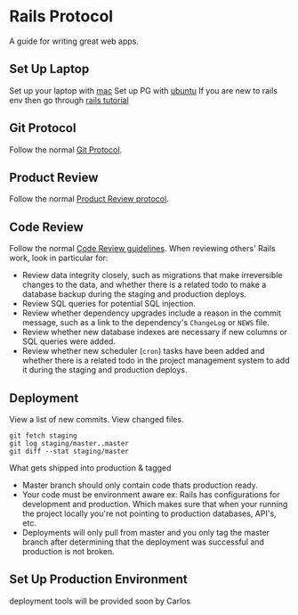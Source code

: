 Rails Protocol
==============

A guide for writing great web apps.

Set Up Laptop
-------------

Set up your laptop with [mac](http://www.carlosespejo.com/2015/01/12/kick-off-2015-with-a-fresh-install.html)
Set up PG with
[ubuntu](https://basecamp.com/2584938/projects/6492261/messages/37909485)
If you are new to rails env then go through [rails
tutorial](http://guides.rubyonrails.org/getting_started.html)


Git Protocol
------------

Follow the normal [Git Protocol](protocol/git/README.md).

Product Review
--------------

Follow the normal [Product Review
protocol](protocol/product-review/README.md).

Code Review
-----------

Follow the normal [Code Review guidelines](code-review/README.md). When reviewing others'
Rails work, look in particular for:

* Review data integrity closely, such as migrations that make irreversible
  changes to the data, and whether there is a related todo to make a database
  backup during the staging and production deploys.
* Review SQL queries for potential SQL injection.
* Review whether dependency upgrades include a reason in the commit message,
  such as a link to the dependency's `ChangeLog` or `NEWS` file.
* Review whether new database indexes are necessary if new columns or SQL
  queries were added.
* Review whether new scheduler (`cron`) tasks have been added and whether there
  is a related todo in the project management system to add it during the
  staging and production deploys.

Deployment
----------

View a list of new commits. View changed files.

    git fetch staging
    git log staging/master..master
    git diff --stat staging/master


What gets shipped into production & tagged

* Master branch should only contain code thats production ready.
* Your code must be environment aware ex: Rails has configurations for
development and production. Which makes sure that when your running
the project locally you're not pointing to production databases, API's,
etc.
* Deployments will only pull from master and you only tag the master branch after
determining that the deployment was successful and production is not
broken.






Set Up Production Environment
-----------------------------

deployment tools will be provided soon by Carlos
